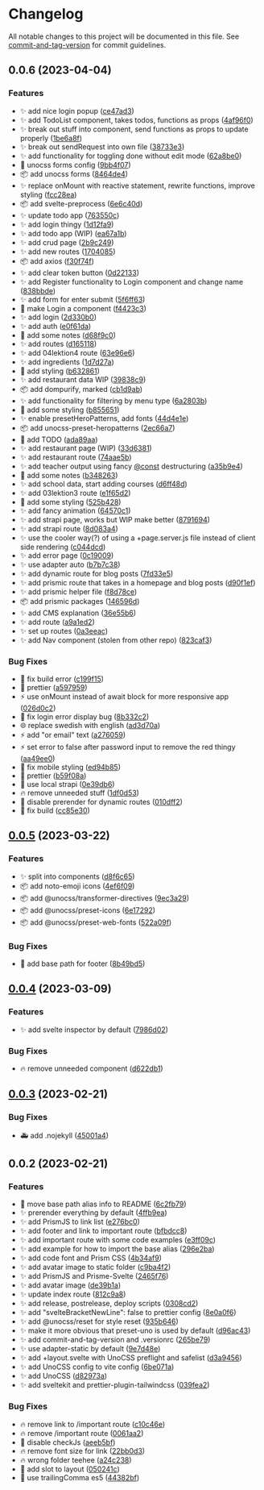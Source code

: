 # Changelog

All notable changes to this project will be documented in this file. See [commit-and-tag-version](https://github.com/absolute-version/commit-and-tag-version) for commit guidelines.

## 0.0.6 (2023-04-04)


### Features

* :sparkles: add nice login popup ([ce47ad3](https://github.com/henrikvilhelmberglund/interaktion-med-CMS-svelte/commit/ce47ad3e8a01aa96b763a8cfb5e620f519c05fd7))
* :sparkles: add TodoList component, takes todos, functions as props ([4af96f0](https://github.com/henrikvilhelmberglund/interaktion-med-CMS-svelte/commit/4af96f087c58f5e9574c0604c6d67a0d6157a720))
* :sparkles: break out stuff into component, send functions as props to update properly ([1be6a8f](https://github.com/henrikvilhelmberglund/interaktion-med-CMS-svelte/commit/1be6a8f70a5f82899be98fa77a0073e7b758ff45))
* :sparkles: break out sendRequest into own file ([38733e3](https://github.com/henrikvilhelmberglund/interaktion-med-CMS-svelte/commit/38733e36e2dd0a7186365e643e651ddf5e3b8aa3))
* :sparkles: add functionality for toggling done without edit mode ([62a8be0](https://github.com/henrikvilhelmberglund/interaktion-med-CMS-svelte/commit/62a8be02c32a8e96f052f4b5cf15bb9b62a0aafd))
* :wrench: unocss forms config ([9bb4f07](https://github.com/henrikvilhelmberglund/interaktion-med-CMS-svelte/commit/9bb4f0730e64a5cb9e08dcfa2fb9a1586cf859e0))
* :package: add unocss forms ([8464de4](https://github.com/henrikvilhelmberglund/interaktion-med-CMS-svelte/commit/8464de4aa8c3cb90dae5fd4ffd896b332719a5d5))
* :sparkles: replace onMount with reactive statement, rewrite functions, improve styling ([fcc28ea](https://github.com/henrikvilhelmberglund/interaktion-med-CMS-svelte/commit/fcc28ea784dde12a172bfe522e83e48ff79608e7))
* :package: add svelte-preprocess ([6e6c40d](https://github.com/henrikvilhelmberglund/interaktion-med-CMS-svelte/commit/6e6c40d0d675ec87e3e4683a40baf02c815d87a7))
* :sparkles: update todo app ([763550c](https://github.com/henrikvilhelmberglund/interaktion-med-CMS-svelte/commit/763550c0def700ebb27e4589d9507f0daf39f07a))
* :sparkles: add login thingy ([1d12fa9](https://github.com/henrikvilhelmberglund/interaktion-med-CMS-svelte/commit/1d12fa910c123b9b553ad9843702eea6e6d9bba3))
* :sparkles: add todo app (WIP) ([ea67a1b](https://github.com/henrikvilhelmberglund/interaktion-med-CMS-svelte/commit/ea67a1bc3ef337befff702f120553d20ad1b59d5))
* :sparkles: add crud page ([2b9c249](https://github.com/henrikvilhelmberglund/interaktion-med-CMS-svelte/commit/2b9c2491e20cf0773205256b596b4f939aecfa0e))
* :sparkles: add new routes ([1704085](https://github.com/henrikvilhelmberglund/interaktion-med-CMS-svelte/commit/17040859fb0ae337af04c011ae551eeca17c02e9))
* :package: add axios ([f30f74f](https://github.com/henrikvilhelmberglund/interaktion-med-CMS-svelte/commit/f30f74f46aaab93eceda472cdf4e2bea98569ca4))
* :sparkles: add clear token button ([0d22133](https://github.com/henrikvilhelmberglund/interaktion-med-CMS-svelte/commit/0d22133c04c0b4b06d2b9a70620b6c3415322787))
* :sparkles: add Register functionality to Login component and change name ([838bbde](https://github.com/henrikvilhelmberglund/interaktion-med-CMS-svelte/commit/838bbde757172084580f68bed5f676f9f105470d))
* :sparkles: add form for enter submit ([5f6ff63](https://github.com/henrikvilhelmberglund/interaktion-med-CMS-svelte/commit/5f6ff631850364d4246996a651696272a6c04e9b))
* :art: make Login a component ([f4423c3](https://github.com/henrikvilhelmberglund/interaktion-med-CMS-svelte/commit/f4423c35275b5ad09b48781c35fbe01e481fa9e4))
* :sparkles: add login ([2d330b0](https://github.com/henrikvilhelmberglund/interaktion-med-CMS-svelte/commit/2d330b062237e9aecefe154036bd1e77ea64c599))
* :sparkles: add auth ([e0f61da](https://github.com/henrikvilhelmberglund/interaktion-med-CMS-svelte/commit/e0f61daea81af9bc9968ffb1982fc92fa7b92188))
* :memo: add some notes ([d68f9c0](https://github.com/henrikvilhelmberglund/interaktion-med-CMS-svelte/commit/d68f9c0846c46fdcc652debe4fb297c14769167d))
* :sparkles: add routes ([d165118](https://github.com/henrikvilhelmberglund/interaktion-med-CMS-svelte/commit/d1651183d28321753bde6da7c99df3ed6aa74280))
* :sparkles: add 04lektion4 route ([63e96e6](https://github.com/henrikvilhelmberglund/interaktion-med-CMS-svelte/commit/63e96e68a2d1469738e3f335fb169ce69452d0eb))
* :sparkles: add ingredients ([1d7d27a](https://github.com/henrikvilhelmberglund/interaktion-med-CMS-svelte/commit/1d7d27ae6c1ee466db8a5deeded711cd53d7e14a))
* :lipstick: add styling ([b632861](https://github.com/henrikvilhelmberglund/interaktion-med-CMS-svelte/commit/b6328613725a998c30bac4e092c86550f568602d))
* :sparkles: add restaurant data WIP ([39838c9](https://github.com/henrikvilhelmberglund/interaktion-med-CMS-svelte/commit/39838c9ca08a01d369deaa7cddb97b9bc57ba34a))
* :package: add dompurify, marked ([cb1d9ab](https://github.com/henrikvilhelmberglund/interaktion-med-CMS-svelte/commit/cb1d9ab7568b1fd4df38249f7faee5477decc3e8))
* :sparkles: add functionality for filtering by menu type ([6a2803b](https://github.com/henrikvilhelmberglund/interaktion-med-CMS-svelte/commit/6a2803b7cdd3d5cb5cf57209ab43bcac6e921e82))
* :lipstick: add some styling ([b855651](https://github.com/henrikvilhelmberglund/interaktion-med-CMS-svelte/commit/b8556517d84f96d20ef0ed3df465b64975b54251))
* :sparkles: enable presetHeroPatterns, add fonts ([44d4e1e](https://github.com/henrikvilhelmberglund/interaktion-med-CMS-svelte/commit/44d4e1e2724d21b0229cbb89a0ea0335badd4bb9))
* :package: add unocss-preset-heropatterns ([2ec66a7](https://github.com/henrikvilhelmberglund/interaktion-med-CMS-svelte/commit/2ec66a77461cc47872063ab0116c7e469fcdf95f))
* :construction: add TODO ([ada89aa](https://github.com/henrikvilhelmberglund/interaktion-med-CMS-svelte/commit/ada89aa2d00c9699d3b79c0626af87ecf1b739de))
* :sparkles: add restaurant page (WIP) ([33d6381](https://github.com/henrikvilhelmberglund/interaktion-med-CMS-svelte/commit/33d6381a6cda2299dafd98af73386ffa38509fd5))
* :sparkles: add restaurant route ([74aae5b](https://github.com/henrikvilhelmberglund/interaktion-med-CMS-svelte/commit/74aae5bb79db1a66966667ad44a9d05edb690363))
* :sparkles: add teacher output using fancy [@const](https://github.com/const) destructuring ([a35b9e4](https://github.com/henrikvilhelmberglund/interaktion-med-CMS-svelte/commit/a35b9e42a3484b48e8307e5efd1c6f053cf07880))
* :memo: add some notes ([b348263](https://github.com/henrikvilhelmberglund/interaktion-med-CMS-svelte/commit/b348263fc8542a7d39b0c61efd71ddbf88f88034))
* :sparkles: add school data, start adding courses ([d6ff48d](https://github.com/henrikvilhelmberglund/interaktion-med-CMS-svelte/commit/d6ff48dad8c570ad87b3ebc6b91026711fe64c7d))
* :sparkles: add 03lektion3 route ([e1f65d2](https://github.com/henrikvilhelmberglund/interaktion-med-CMS-svelte/commit/e1f65d25c8c57f0bdca281ee4154cf3cc3f4eace))
* :lipstick: add some styling ([525b428](https://github.com/henrikvilhelmberglund/interaktion-med-CMS-svelte/commit/525b4281e6af75ea8de646ee22a7a96b53b590b7))
* :sparkles: add fancy animation ([64570c1](https://github.com/henrikvilhelmberglund/interaktion-med-CMS-svelte/commit/64570c17c03072baecc51f95d0b8d6df0d253f15))
* :sparkles: add strapi page, works but WIP make better ([8791694](https://github.com/henrikvilhelmberglund/interaktion-med-CMS-svelte/commit/8791694147c22c171a2838e1159c75c561e82ef6))
* :sparkles: add strapi route ([8d083a4](https://github.com/henrikvilhelmberglund/interaktion-med-CMS-svelte/commit/8d083a4c813a3cc5211642841199c12b2456dccb))
* :sparkles: use the cooler way(?) of using a +page.server.js file instead of client side rendering ([c044dcd](https://github.com/henrikvilhelmberglund/interaktion-med-CMS-svelte/commit/c044dcdd8f2d94fdf9249248c71bd1e3fa7292c6))
* :sparkles: add error page ([0c19009](https://github.com/henrikvilhelmberglund/interaktion-med-CMS-svelte/commit/0c19009392be28c46efc2519f829303406ab108f))
* :sparkles: use adapter auto ([b7b7c38](https://github.com/henrikvilhelmberglund/interaktion-med-CMS-svelte/commit/b7b7c38a7082044fd7aabe4866d878e79bb0ae9b))
* :sparkles: add dynamic route for blog posts ([7fd33e5](https://github.com/henrikvilhelmberglund/interaktion-med-CMS-svelte/commit/7fd33e56f8ac9f9b397f4a546ef40702fa0564a1))
* :sparkles: add prismic route that takes in a homepage and blog posts ([d90f1ef](https://github.com/henrikvilhelmberglund/interaktion-med-CMS-svelte/commit/d90f1ef24e9143736766a2f26ecd93ec59346cf2))
* :sparkles: add prismic helper file ([f8d78ce](https://github.com/henrikvilhelmberglund/interaktion-med-CMS-svelte/commit/f8d78cecf071369df44cce14d0e76792f972649a))
* :package: add prismic packages ([146596d](https://github.com/henrikvilhelmberglund/interaktion-med-CMS-svelte/commit/146596dba9461d7f4002d47ec7229c80847abab7))
* :sparkles: add CMS explanation ([36e55b6](https://github.com/henrikvilhelmberglund/interaktion-med-CMS-svelte/commit/36e55b68028769174ba6a68eccb63021e0b985d5))
* :sparkles: add route ([a9a1ed2](https://github.com/henrikvilhelmberglund/interaktion-med-CMS-svelte/commit/a9a1ed2f8fa2205ef3db70a666fa881938ba66c1))
* :sparkles: set up routes ([0a3eeac](https://github.com/henrikvilhelmberglund/interaktion-med-CMS-svelte/commit/0a3eeac9f37a8b83cacb8e03926cb022245ed87f))
* :sparkles: add Nav component (stolen from other repo) ([823caf3](https://github.com/henrikvilhelmberglund/interaktion-med-CMS-svelte/commit/823caf3a95df4bc07d4f295732cae322aafc7121))


### Bug Fixes

* :green_heart: fix build error ([c199f15](https://github.com/henrikvilhelmberglund/interaktion-med-CMS-svelte/commit/c199f154c123ac7635ad44b3feb3b1254b92e8e2))
* :art: prettier ([a597959](https://github.com/henrikvilhelmberglund/interaktion-med-CMS-svelte/commit/a597959ed6054d4251a532944b89c6434bd78561))
* :zap: use onMount instead of await block for more responsive app ([026d0c2](https://github.com/henrikvilhelmberglund/interaktion-med-CMS-svelte/commit/026d0c2f600a1f484c6022399aaade4cee4e6d59))
* :bug: fix login error display bug ([8b332c2](https://github.com/henrikvilhelmberglund/interaktion-med-CMS-svelte/commit/8b332c261cd6a56cc30f944ac91a6ec74151997f))
* :globe_with_meridians: replace swedish with english ([ad3d70a](https://github.com/henrikvilhelmberglund/interaktion-med-CMS-svelte/commit/ad3d70a415ed8508981734137b72630fef7f2fbe))
* :zap: add "or email" text ([a276059](https://github.com/henrikvilhelmberglund/interaktion-med-CMS-svelte/commit/a2760596cde61f6fbc8d891d4a482a6a9d64b28c))
* :zap: set error to false after password input to remove the red thingy ([aa49ee0](https://github.com/henrikvilhelmberglund/interaktion-med-CMS-svelte/commit/aa49ee09303f1100d21619b2ab6899db733e1861))
* :lipstick: fix mobile styling ([ed94b85](https://github.com/henrikvilhelmberglund/interaktion-med-CMS-svelte/commit/ed94b85831e649411f13e02f56cc5ce49f35d754))
* :art: prettier ([b59f08a](https://github.com/henrikvilhelmberglund/interaktion-med-CMS-svelte/commit/b59f08ab57da7bdb88b3a1fb5c7db81f344439d9))
* :bug: use local strapi ([0e39db6](https://github.com/henrikvilhelmberglund/interaktion-med-CMS-svelte/commit/0e39db6a98580c6f4c88b2d55fb0b12a8a1d3e87))
* :fire: remove unneeded stuff ([1df0d53](https://github.com/henrikvilhelmberglund/interaktion-med-CMS-svelte/commit/1df0d53030d5a3fb2688f9198696e6cb2d43664d))
* :bug: disable prerender for dynamic routes ([010dff2](https://github.com/henrikvilhelmberglund/interaktion-med-CMS-svelte/commit/010dff216ec475b6c564a8210039cba251f6729b))
* :green_heart: fix build ([cc85e30](https://github.com/henrikvilhelmberglund/interaktion-med-CMS-svelte/commit/cc85e30280efc69cd38bbe42cab0cbf3c51b005a))

## [0.0.5](https://github.com/henrikvilhelmberglund/sveltekit-unocss-template/compare/v0.0.4...v0.0.5) (2023-03-22)


### Features

* :sparkles: split into components ([d8f6c65](https://github.com/henrikvilhelmberglund/sveltekit-unocss-template/commit/d8f6c659d626a9b223a6cc64e07e08e639331a47))
* :package: add noto-emoji icons ([4ef6f09](https://github.com/henrikvilhelmberglund/sveltekit-unocss-template/commit/4ef6f09483d51b08a0fec41a1380fac942361d61))
* :package: add @unocss/transformer-directives ([9ec3a29](https://github.com/henrikvilhelmberglund/sveltekit-unocss-template/commit/9ec3a29aea80fbabbb7ea87170c1462f1913fc26))
* :package: add @unocss/preset-icons ([6e17292](https://github.com/henrikvilhelmberglund/sveltekit-unocss-template/commit/6e1729204314f31031400eb0173a3d3c817d6f86))
* :package: add @unocss/preset-web-fonts ([522a09f](https://github.com/henrikvilhelmberglund/sveltekit-unocss-template/commit/522a09f9fd8d97a642caa9382a30b9f9d89aa571))


### Bug Fixes

* :bug: add base path for footer ([8b49bd5](https://github.com/henrikvilhelmberglund/sveltekit-unocss-template/commit/8b49bd5279e8a2048f1caee93541fe6ad8516cac))

## [0.0.4](https://github.com/henrikvilhelmberglund/sveltekit-unocss-template/compare/v0.0.3...v0.0.4) (2023-03-09)


### Features

* :sparkles: add svelte inspector by default ([7986d02](https://github.com/henrikvilhelmberglund/sveltekit-unocss-template/commit/7986d026f4f3afe055f3a259edea28f8abfbf03a))


### Bug Fixes

* :fire: remove unneeded component ([d622db1](https://github.com/henrikvilhelmberglund/sveltekit-unocss-template/commit/d622db1ac00d44b996cc2c2423df55d86bf113fe))

## [0.0.3](https://github.com/henrikvilhelmberglund/sveltekit-unocss-template/compare/v0.0.2...v0.0.3) (2023-02-21)


### Bug Fixes

* :ambulance: add .nojekyll ([45001a4](https://github.com/henrikvilhelmberglund/sveltekit-unocss-template/commit/45001a41a5c934e8c8b824c830bc1de7ae7e8dad))

## 0.0.2 (2023-02-21)


### Features

* :art: move base path alias info to README ([6c2fb79](https://github.com/henrikvilhelmberglund/sveltekit-unocss-template/commit/6c2fb79bab49a47f5eb648675a164a64b4f579d1))
* :sparkles: prerender everything by default ([4ffb9ea](https://github.com/henrikvilhelmberglund/sveltekit-unocss-template/commit/4ffb9eaeeecac8a024d44f0842ef1c1cb75f8a3c))
* :sparkles: add PrismJS to link list ([e276bc0](https://github.com/henrikvilhelmberglund/sveltekit-unocss-template/commit/e276bc0f2c2eac7dfa5feaad03ca87b907e7bad6))
* :sparkles: add footer and link to important route ([bfbdcc8](https://github.com/henrikvilhelmberglund/sveltekit-unocss-template/commit/bfbdcc8db4a4ede68d3c4809b15a52c1ec2fb0f6))
* :sparkles: add important route with some code examples ([e3ff09c](https://github.com/henrikvilhelmberglund/sveltekit-unocss-template/commit/e3ff09c5c54e973e143f0d6acbfe65abd72f0fe0))
* :sparkles: add example for how to import the base alias ([296e2ba](https://github.com/henrikvilhelmberglund/sveltekit-unocss-template/commit/296e2ba4f8d6d1ff22d2f201c433dc0e0072fe3d))
* :sparkles: add code font and Prism CSS ([4b34af9](https://github.com/henrikvilhelmberglund/sveltekit-unocss-template/commit/4b34af9d55cb1cbd9c4a85eb46cd02c05bdc6ac8))
* :sparkles: add avatar image to static folder ([c9ba4f2](https://github.com/henrikvilhelmberglund/sveltekit-unocss-template/commit/c9ba4f2d738b55284423b5239ef99d7e79656e56))
* :sparkles: add PrismJS and Prisme-Svelte ([2465f76](https://github.com/henrikvilhelmberglund/sveltekit-unocss-template/commit/2465f76707763010510f6a5ee0017e395bcaa121))
* :sparkles: add avatar image ([de39b1a](https://github.com/henrikvilhelmberglund/sveltekit-unocss-template/commit/de39b1a9733d3cda81ea3df317cdf8f9fc58dc6f))
* :sparkles: update index route ([812c9a8](https://github.com/henrikvilhelmberglund/sveltekit-unocss-template/commit/812c9a8d9d50c014ae7c090956745a39943f1224))
* :sparkles: add release, postrelease, deploy scripts ([0308cd2](https://github.com/henrikvilhelmberglund/sveltekit-unocss-template/commit/0308cd26c4940410ddd4097000520df8959f1f0a))
* :sparkles: add "svelteBracketNewLine": false to prettier config ([8e0a0f6](https://github.com/henrikvilhelmberglund/sveltekit-unocss-template/commit/8e0a0f6882c597195e44deaa512eab6b3ffd0ff4))
* :sparkles: add @unocss/reset for style reset ([935b646](https://github.com/henrikvilhelmberglund/sveltekit-unocss-template/commit/935b6464524f69a139c10be601349070c4e83e54))
* :sparkles: make it more obvious that preset-uno is used by default ([d96ac43](https://github.com/henrikvilhelmberglund/sveltekit-unocss-template/commit/d96ac434f0d729c37aacdfaf8fe584dc607304cd))
* :sparkles: add commit-and-tag-version and .versionrc ([265be79](https://github.com/henrikvilhelmberglund/sveltekit-unocss-template/commit/265be79b95b0048066ca198f4d292e83eab64139))
* :sparkles: use adapter-static by default ([9e7d48e](https://github.com/henrikvilhelmberglund/sveltekit-unocss-template/commit/9e7d48e6a1458d153e5bed6d8a2839e303f2eb60))
* :sparkles: add +layout.svelte with UnoCSS preflight and safelist ([d3a9456](https://github.com/henrikvilhelmberglund/sveltekit-unocss-template/commit/d3a945662dbdf268309f5a2b196c7d62fa9e24f7))
* :sparkles: add UnoCSS config to vite config ([6be071a](https://github.com/henrikvilhelmberglund/sveltekit-unocss-template/commit/6be071ac50018fa3364e53db018b1425e47d55cc))
* :sparkles: add UnoCSS ([d82973a](https://github.com/henrikvilhelmberglund/sveltekit-unocss-template/commit/d82973a85e4dd658dae4849080539b6a9e10d86d))
* :sparkles: add sveltekit and prettier-plugin-tailwindcss ([039fea2](https://github.com/henrikvilhelmberglund/sveltekit-unocss-template/commit/039fea2e8628dfa0a12cb81fecc9eea56ce5b9f9))


### Bug Fixes

* :fire: remove link to /important route ([c10c46e](https://github.com/henrikvilhelmberglund/sveltekit-unocss-template/commit/c10c46e78b0c8eedd1943f93cc6bd0db6de9142d))
* :fire: remove /important route ([0061aa2](https://github.com/henrikvilhelmberglund/sveltekit-unocss-template/commit/0061aa2b7182679bb9c818a1195cfee66ed73950))
* :bug: disable checkJs ([aeeb5bf](https://github.com/henrikvilhelmberglund/sveltekit-unocss-template/commit/aeeb5bf5332d4a598c9ae0597e3930c3c7118ec8))
* :fire: remove font size for link ([22bb0d3](https://github.com/henrikvilhelmberglund/sveltekit-unocss-template/commit/22bb0d36559820083a0cc163ca64ae8be70e06e0))
* :fire: wrong folder teehee ([a24c238](https://github.com/henrikvilhelmberglund/sveltekit-unocss-template/commit/a24c2382d92eeffd69c804e16478593e08d4ef2d))
* :bug: add slot to layout ([050241c](https://github.com/henrikvilhelmberglund/sveltekit-unocss-template/commit/050241cfb65e2a6b4d02fad71aa0c88fdbdb0552))
* :lipstick: use trailingComma es5 ([44382bf](https://github.com/henrikvilhelmberglund/sveltekit-unocss-template/commit/44382bf77b3f2aac8e2640cf86ab76095aa05962))

